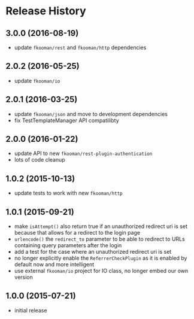 # Release History

## 3.0.0 (2016-08-19)
- update `fkooman/rest` and `fkooman/http` dependencies

## 2.0.2 (2016-05-25)
- update `fkooman/io`

## 2.0.1 (2016-03-25)
- update `fkooman/json` and move to development dependencies
- fix TestTemplateManager API compatilibty

## 2.0.0 (2016-01-22)
- update API to new `fkooman/rest-plugin-authentication`
- lots of code cleanup

## 1.0.2 (2015-10-13)
- update tests to work with new `fkooman/http`

## 1.0.1 (2015-09-21)
- make `isAttempt()` also return true if an unauthorized redirect uri is set
  because that allows for a redirect to the login page
- `urlencode()` the `redirect_to` parameter to be able to redirect to URLs 
  containing query parameters after the login
- add a test for the case where an unauthorized redirect uri is set
- no longer explicitly enable the `ReferrerCheckPlugin` as it is enabled by
  default now and more intelligent
- use external `fkooman/io` project for IO class, no longer embed our own
  version

## 1.0.0 (2015-07-21)
- initial release
